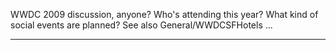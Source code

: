 

WWDC 2009 discussion, anyone? Who's attending this year? What kind of social events are planned? See also General/WWDCSFHotels ...

----